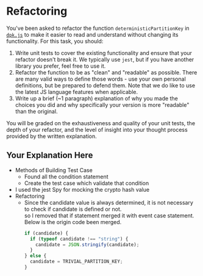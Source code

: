 # Refactoring

You've been asked to refactor the function `deterministicPartitionKey` in [`dpk.js`](dpk.js) to make it easier to read and understand without changing its functionality. For this task, you should:

1. Write unit tests to cover the existing functionality and ensure that your refactor doesn't break it. We typically use `jest`, but if you have another library you prefer, feel free to use it.
2. Refactor the function to be as "clean" and "readable" as possible. There are many valid ways to define those words - use your own personal definitions, but be prepared to defend them. Note that we do like to use the latest JS language features when applicable.
3. Write up a brief (~1 paragraph) explanation of why you made the choices you did and why specifically your version is more "readable" than the original.

You will be graded on the exhaustiveness and quality of your unit tests, the depth of your refactor, and the level of insight into your thought process provided by the written explanation.

## Your Explanation Here
- Methods of Building Test Case
  - Found all the condition statement
  - Create the test case which validate that condition
- I used the jest Spy for mocking the crypto hash value
- Refactoring
  - Since the candidate value is always determined, it is not necessary to check if candidate is defined or not. <br/> 
     so I removed that if statement merged it with event case statement. Below is the origin code been merged. <br/>
    ```javascript
    if (candidate) {
      if (typeof candidate !== "string") {
        candidate = JSON.stringify(candidate);
      }
    } else {
      candidate = TRIVIAL_PARTITION_KEY;  
    }
    ```
   